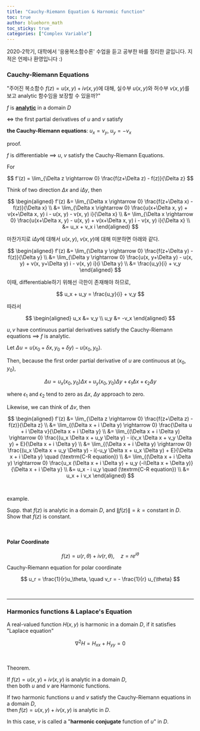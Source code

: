```yaml
---
title: "Cauchy-Riemann Equation & Harnomic function"
toc: true
author: bluehorn_math
toc_sticky: true
categories: ["Complex Variable"]
---
```


2020-2학기, 대학에서 '응용복소함수론' 수업을 듣고 공부한 바를 정리한 글입니다. 지적은 언제나 환영입니다 :)

### Cauchy-Riemann Equations

"주어진 복소함수 $f(z) = u(x, y) + i v(x, y)$에 대해, 실수부 $u(x, y)$와 허수부 $v(x, y)$를 보고 analytic 함수임을 보장할 수 있을까?"

<div class="notice" markdown="1">

$f$ is **<u>analytic</u>** in a domain $D$

$\iff$ the first partial derivatives of $u$ and $v$ satisfy

**the Cauchy-Riemann equations**: $u_x = v_y$, $u_y = -v_x$

</div>

<span class="statement-title">proof.</span><br>

<div class="math-statement" markdown="1">

$f$ is differentiable $\implies$ $u$, $v$ satisfy the Cauchy-Riemann Equations.

For

$$
f'(z) = \lim_{\Delta z \rightarrow 0} \frac{f(z+\Delta z) - f(z)}{\Delta z}
$$

Think of two direction $\Delta x$ and $i \Delta y$, then

$$
\begin{aligned}
f'(z) &= \lim_{\Delta x \rightarrow 0} \frac{f(z+\Delta x) - f(z)}{\Delta x} \\
&= \lim_{\Delta x \rightarrow 0} \frac{u(x+\Delta x, y) + v(x+\Delta x, y) i - u(x, y) - v(x, y) i}{\Delta x} \\
&= \lim_{\Delta x \rightarrow 0} \frac{u(x+\Delta x, y) - u(x, y) + v(x+\Delta x, y) i - v(x, y) i}{\Delta x} \\
&= u_x + v_x i
\end{aligned}
$$

마찬가지로 $i \Delta y$에 대해서 $u(x, y)$, $v(x, y)$에 대해 미분하면 아래와 같다.

$$
\begin{aligned}
f'(z) &= \lim_{\Delta y \rightarrow 0} \frac{f(z+\Delta y) - f(z)}{\Delta y} \\
&= \lim_{\Delta y \rightarrow 0} \frac{u(x, y+\Delta y) - u(x, y) + v(x, y+\Delta y) i - v(x, y) i}{i \Delta y} \\
&= \frac{u_y}{i} + v_y
\end{aligned}
$$

이때, differentiable하기 위해선 극한이 존재해야 하므로,

$$
u_x + u_y = \frac{u_y}{i} + v_y
$$

따라서

$$
\begin{aligned}
u_x &= v_y \\
u_y &= -v_x
\end{aligned}
$$

</div>

<div class="math-statement" markdown="1">

$u, v$ have continuous partial derivatives satisfy the Cauchy-Riemann equations $\implies$ $f$ is analytic.

Let $\Delta u = u(x_0 + \delta x, y_0 + \delta y) - u(x_0, y_0)$.

Then, because the first order partial derivative of $u$ are continuous at $(x_0, y_0)$,

$$
\Delta u = u_x (x_0, y_0) \Delta x + u_y (x_0, y_0) \Delta y + \epsilon_1 \Delta x + \epsilon_2 \Delta y
$$

where $\epsilon_1$ and $\epsilon_2$ tend to zero as $\Delta x$, $\Delta y$ approach to zero.

Likewise, we can think of $\Delta v$, then

$$
\begin{aligned}
f'(z) &= \lim_{\Delta z \rightarrow 0} \frac{f(z+\Delta z) - f(z)}{\Delta z} \\
&= \lim_{(\Delta x + i \Delta y) \rightarrow 0} \frac{\Delta u + i \Delta v}{\Delta x + i \Delta y} \\
&= \lim_{(\Delta x + i \Delta y) \rightarrow 0} \frac{(u_x \Delta x + u_y \Delta y) - i(v_x \Delta x + v_y \Delta y) + E}{\Delta x + i \Delta y} \\
&= \lim_{(\Delta x + i \Delta y) \rightarrow 0} \frac{(u_x \Delta x + u_y \Delta y) - i(-u_y \Delta x + u_x \Delta y) + E}{\Delta x + i \Delta y} \quad (\textrm{C-R equation}) \\
&= \lim_{(\Delta x + i \Delta y) \rightarrow 0} \frac{u_x (\Delta x + i \Delta y) + u_y (-i\Delta x + \Delta y)}{\Delta x + i \Delta y} \\
&= u_x - i u_y \quad (\textrm{C-R equation}) \\
&= u_x + i v_x
\end{aligned}
$$

</div>

<br/>

<span class="statement-title">example.</span><br>

Supp. that $f(z)$ is analytic in a domain $D$, and $\left\| f(z) \right\| = k = \textrm{constant}$ in $D$. Show that $f(z)$ is constant.

<br/>

#### Polar Coordinate

<div class="notice" markdown="1">

$$
f(z) = u(r, \theta) + i v(r, \theta), \quad z=r e^{i\theta}
$$

Cauchy-Riemann equation for polar coordinate

$$
u_r = \frac{1}{r}u_\theta, \quad v_r = - \frac{1}{r} u_{\theta}
$$

</div>

<br/>
<hr/>

### Harmonics functions & Laplace's Equation

<div class="notice" markdown="1">

A real-valued function $H(x, y)$ is harmonic in a domain $D$, if it satisfies "Laplace equation"

$$
\nabla^2 H = H_{xx} + H_{yy} = 0
$$

</div>

<br/>

<span class="statement-title">Theorem.</span><br>

<div class="notice" markdown="1">

If $f(z)=u(x, y) + i v(x, y)$ is analytic in a domain $D$, <br/>
then both $u$ and $v$ are Harmonic functions.

</div>
<div class="notice" markdown="1">

If two harmonic functions $u$ and $v$ satisfy the Cauchy-Riemann equations in a domain $D$, <br/>
then $f(z) = u(x, y) + i v(x, y)$ is analytic in $D$.

In this case, $v$ is called a "**harmonic conjugate** function of $u$" in $D$.

</div>